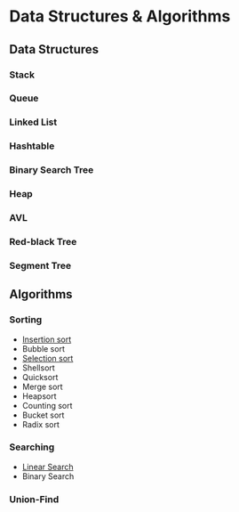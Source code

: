 # Data Structures & Algorithms

## Data Structures

### Stack

### Queue

### Linked List

### Hashtable

### Binary Search Tree

### Heap

### AVL

### Red-black Tree

### Segment Tree



## Algorithms

### Sorting

- [Insertion sort](https://github.com/ceezyyy/backend-notes/blob/master/Core/data-structures-and-algorithm/code/data-structures-and-algorithms/algorithms/src/sorting/insertionSort/InsertionSort.java)
- Bubble sort
- [Selection sort](https://github.com/ceezyyy/backend-notes/blob/master/Core/data-structures-and-algorithm/code/data-structures-and-algorithms/algorithms/src/sorting/selectionSort/SelectionSort.java)
- Shellsort
- Quicksort
- Merge sort
- Heapsort
- Counting sort
- Bucket sort
- Radix sort

### Searching

- [Linear Search](https://github.com/ceezyyy/backend-notes/blob/master/Core/data-structures-and-algorithm/code/data-structures-and-algorithms/algorithms/src/searching/linearSearch/LinearSearch.java)
- Binary Search

### Union-Find

